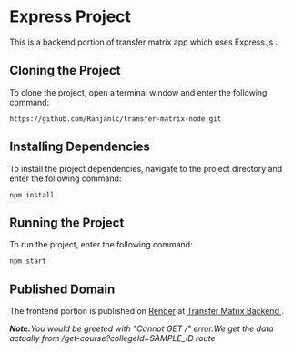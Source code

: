 <h1>Express Project</h1>

<p>This is a backend portion of transfer matrix app which uses Express.js .</p>

<h2>Cloning the Project</h2>

<p>To clone the project, open a terminal window and enter the following command:</p>

<pre><code>https://github.com/Ranjanlc/transfer-matrix-node.git</code></pre>

<h2>Installing Dependencies</h2>

<p>To install the project dependencies, navigate to the project directory and enter the following command:</p>

<pre><code>npm install</code></pre>

<h2>Running the Project</h2>

<p>To run the project, enter the following command:</p>

<pre><code>npm start</code></pre>

<h2>Published Domain</h2>

<p>The frontend portion is published on <a href="https://render.com/">Render</a> at <a href="https://transfer-matrix.onrender.com">Transfer Matrix Backend </a>.</p>
<em><strong>Note:</strong>You  would be greeted with "Cannot GET /" error.We get the data actually from /get-course?collegeId=SAMPLE_ID route</em></p>
